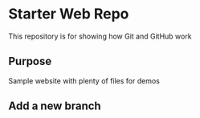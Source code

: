 # Starter Web Repo

This repository is for showing how Git and GitHub work

## Purpose

Sample website with plenty of files for demos

## Add a new branch
